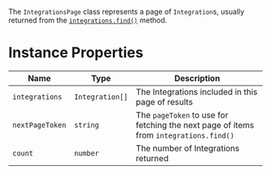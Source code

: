 The `IntegrationsPage` class represents a page of `Integration`s, usually returned from the [`integrations.find()`](doc:find-integrations-node) method.

# Instance Properties

| Name            | Type            | Description                                                                           |
| --------------- | --------------- | ------------------------------------------------------------------------------------- |
| `integrations`  | `Integration[]` | The Integrations included in this page of results                                     |
| `nextPageToken` | `string`        | The `pageToken` to use for fetching the next page of items from `integrations.find()` |
| `count`         | `number`        | The number of Integrations returned                                                   |
